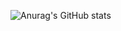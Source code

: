 ![Anurag's GitHub stats](https://github-readme-stats.vercel.app/api?username=Trentinl&count_private=true)
